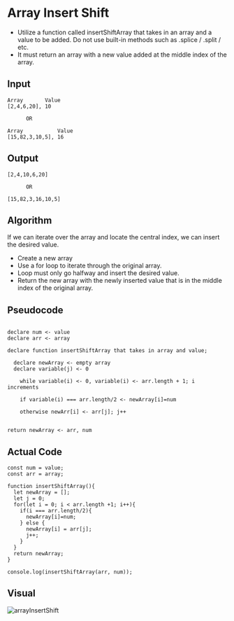# Array Insert Shift

- Utilize a function called insertShiftArray that takes in an array and a value to be added. Do not use built-in methods such as .splice / .split / etc.
- It must return an array with a new value added at the middle index of the array.

## Input
```
Array       Value
[2,4,6,20], 10

      OR
      
Array           Value
[15,82,3,10,5], 16
```

## Output
```
[2,4,10,6,20]

      OR

[15,82,3,16,10,5]
```

## Algorithm
If we can iterate over the array and locate the central index, we can insert the desired value.
  - Create a new array
  - Use a for loop to iterate through the original array.
  - Loop must only go halfway and insert the desired value.
  - Return the new array with the newly inserted value that is in the middle index of the original array.
  
## Pseudocode
```

declare num <- value
declare arr <- array

declare function insertShiftArray that takes in array and value;
 
  declare newArray <- empty array
  declare variable(j) <- 0

    while variable(i) <- 0, variable(i) <- arr.length + 1; i increments
    
    if variable(i) === arr.length/2 <- newArray[i]=num
    
    otherwise newArr[i] <- arr[j]; j++

    
return newArray <- arr, num

```
## Actual Code
```
const num = value;
const arr = array;

function insertShiftArray(){
  let newArray = [];
  let j = 0;
  for(let i = 0; i < arr.length +1; i++){
    if(i === arr.length/2){
      newArray[i]=num;
    } else {
      newArray[i] = arr[j];
      j++;
    }
  }
  return newArray;
}

console.log(insertShiftArray(arr, num));
```

## Visual
![arrayInsertShift](https://user-images.githubusercontent.com/84699682/137991677-b0654ff7-b04a-4949-b847-ed8cfec6814e.JPG)
